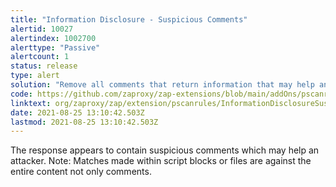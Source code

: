 ```yaml
---
title: "Information Disclosure - Suspicious Comments"
alertid: 10027
alertindex: 1002700
alerttype: "Passive"
alertcount: 1
status: release
type: alert
solution: "Remove all comments that return information that may help an attacker and fix any underlying problems they refer to."
code: https://github.com/zaproxy/zap-extensions/blob/main/addOns/pscanrules/src/main/java/org/zaproxy/zap/extension/pscanrules/InformationDisclosureSuspiciousCommentsScanRule.java
linktext: org/zaproxy/zap/extension/pscanrules/InformationDisclosureSuspiciousCommentsScanRule.java
date: 2021-08-25 13:10:42.503Z
lastmod: 2021-08-25 13:10:42.503Z
---
```


The response appears to contain suspicious comments which may help an attacker. Note: Matches made within script blocks or files are against the entire content not only comments.

